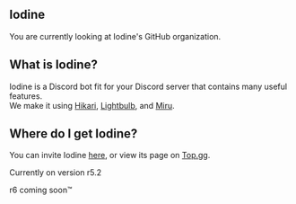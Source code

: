Iodine
---
You are currently looking at Iodine's GitHub organization.

What is Iodine?
---
Iodine is a Discord bot fit for your Discord server that contains many useful features.<br>
We make it using [Hikari](https://hikari-py.dev), [Lightbulb](https://github.com/tandemdude/hikari-lightbulb), and [Miru](https://github.com/HyperGH/hikari-miru).

Where do I get Iodine?
---
You can invite Iodine [here](https://discord.com/api/oauth2/authorize?client_id=935862654138978314&permissions=275415157830&scope=bot%20applications.commands), or view its page on [Top.gg](https://top.gg/bot/935862654138978314).

Currently on version r5.2

r6 coming soon:tm:
